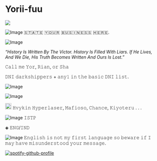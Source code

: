# Yorii-fuu

![](https://komarev.com/ghpvc/?username=Yorii-fuu&style=flat-square)

![Image](https://github.com/user-attachments/assets/c3f4d3bc-ad4c-461f-96ed-6e338557efff)
​🇸​​🇹​​🇦​​🇹​​🇪​ ​🇾​​🇴​​🇺​​🇷​ ​🇧​​🇺​​🇸​​🇮​​🇳​​🇪​​🇸​​🇸​ ​🇭​​🇪​​🇷​​🇪​.

![Image](https://github.com/user-attachments/assets/cb58b383-3819-4cc0-8f5c-0e646e0fb57a)

*“History Is Written By The Victor. History Is Filled With Liars. If He Lives, And We Die, His Truth Becomes Written And Ours Is Lost.”*

𝙲𝚊𝚕𝚕 𝚖𝚎 𝚈𝚘𝚛, 𝚁𝚒𝚊𝚗, 𝚘𝚛 𝚂𝚑𝚊

𝙳𝙽𝙸 𝚍𝚊𝚛𝚔𝚜𝚑𝚒𝚙𝚙𝚎𝚛𝚜 + 𝚊𝚗𝚢𝟷 𝚒𝚗 𝚝𝚑𝚎 𝚋𝚊𝚜𝚒𝚌 𝙳𝙽𝙸 𝚕𝚒𝚜𝚝.

![Image](https://github.com/user-attachments/assets/db28642e-dae6-4f55-aefc-7230b9d1769f)

![Image](https://github.com/user-attachments/assets/8fcc0433-d0d0-4fd7-85cb-70223629e67b)

<img width="20" height="20" alt="Image" src="https://github.com/user-attachments/assets/94200452-0df0-4d70-829b-6f1e7bcbd49d" />   𝙷𝚟𝚢𝚔𝚒𝚗 𝙷𝚢𝚙𝚎𝚛𝚕𝚊𝚜𝚎𝚛, 𝙼𝚊𝚏𝚒𝚘𝚜𝚘, 𝙲𝚑𝚊𝚗𝚌𝚎, 𝙺𝚒𝚢𝚘𝚝𝚎𝚛𝚞 . . .

![Image](https://github.com/user-attachments/assets/12fc2a4c-1856-48e5-807b-70f67e0839e1)  𝙸𝚂𝚃𝙿

◈ 𝙴𝙽𝙶/𝙸𝙽𝙳

![Image](https://github.com/user-attachments/assets/c2474e23-8c83-45b2-9eb5-a0742508fe61)  𝙴𝚗𝚐𝚕𝚒𝚜𝚑 𝚒𝚜 𝚗𝚘𝚝 𝚖𝚢 𝚏𝚒𝚛𝚜𝚝 𝚕𝚊𝚗𝚐𝚞𝚊𝚐𝚎 𝚜𝚘 𝚋𝚎𝚠𝚊𝚛𝚎 𝚒𝚏 𝙸 𝚖𝚊𝚢 𝚑𝚊𝚟𝚎 𝚖𝚒𝚜𝚞𝚗𝚍𝚎𝚛𝚜𝚝𝚘𝚘𝚍 𝚢𝚘𝚞𝚛 𝚖𝚎𝚜𝚜𝚊𝚐𝚎.


[![spotify-github-profile](https://spotify-github-profile.kittinanx.com/api/view?uid=31cpwmjnrox4ndlfrgthtiviib24&cover_image=true&theme=natemoo-re&show_offline=false&background_color=121212&interchange=false&bar_color=3865cc&bar_color_cover=false)](https://github.com/kittinan/spotify-github-profile)

